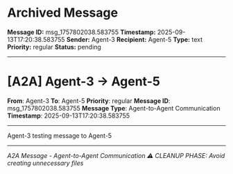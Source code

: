 # Archived Message

**Message ID:** msg_1757802038.583755
**Timestamp:** 2025-09-13T17:20:38.583755
**Sender:** Agent-3
**Recipient:** Agent-5
**Type:** text
**Priority:** regular
**Status:** pending

---

# [A2A] Agent-3 → Agent-5

**From**: Agent-3
**To**: Agent-5
**Priority**: regular
**Message ID**: msg_1757802038.583755
**Message Type**: Agent-to-Agent Communication
**Timestamp**: 2025-09-13T17:20:38.583755

---

Agent-3 testing message to Agent-5

---

*A2A Message - Agent-to-Agent Communication*
*⚠️ CLEANUP PHASE: Avoid creating unnecessary files*
